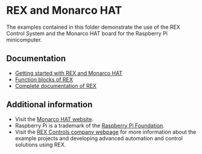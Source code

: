 REX and Monarco HAT 
===================

The examples contained in this folder demonstrate the use of the REX Control 
System and the Monarco HAT board for the Raspberry Pi minicomputer.

## Documentation ##

- [Getting started with REX and Monarco HAT](https://www.rexcontrols.com/media/2.50.5/doc/ENGLISH/MANUALS/RexGettingStarted/RexGettingStarted_MonarcoHAT_RPi_ENG.html)
- [Function blocks of REX](https://www.rexcontrols.com/media/2.50.5/doc/ENGLISH/MANUALS/BRef/BRef_ENG.html)
- [Complete documentation of REX](http://www.rexcontrols.com/documentation-and-support)

## Additional information ##

- Visit the [Monarco HAT website](http://www.monarco.io).
- Raspberry Pi is a trademark of the [Raspberry Pi Foundation](http://www.raspberrypi.org).
- Visit the [REX Controls company webpage](http://www.rexcontrols.com) 
for more information about the example projects and developing advanced 
automation and control solutions using REX.


